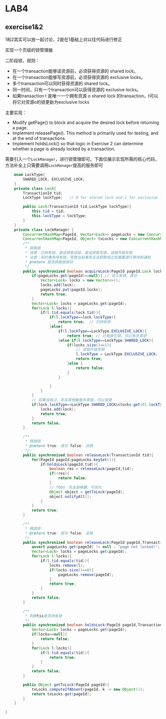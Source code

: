 # LAB4

## exercise1&2

1和2其实可以放一起讨论，2是在1基础上对以往代码进行修正

实现一个页级的锁管理器

二阶段锁，规则：

* 在一个transaction能够读资源前，必须获得资源的 shared lock。
* 在一个transaction能够写资源前，必须获得资源的 exclusive locks。
* 多个transaction可以同时获得资源的 shared lock。
* 同一时间，只有一个transaction可以获得资源的 exclusive locks。
* 如果transaction t 是唯一一个拥有资源 o shared lock 的transaction，t可以将它对资源o的锁更新为exclusive locks

主要实现：

* Modify getPage() to block and acquire the desired lock before returning a page.
* Implement releasePage(). This method is primarily used for testing, and at the end of transactions.
* Implement holdsLock() so that logic in Exercise 2 can determine whether a page is already locked by a transaction.

需要引入一个`LockManager`，进行锁管理即可。下面仅展示实现所需的核心代码，方法补全上只需要调用`LockManager`提高的服务即可

```java
    enum LockType{
        SHARED_LOCK, EXCLUSIVE_LOCK;
    }
    private class Lock{
        TransactionId tid;
        LockType lockType;   // 0 for shared lock and 1 for exclusive lock

        public Lock(TransactionId tid,LockType lockType){
            this.tid = tid;
            this.lockType = lockType;
        }
    }
    private class LockManager {
        ConcurrentHashMap<PageId, Vector<Lock>> pageLocks = new ConcurrentHashMap<>();
        ConcurrentHashMap<PageId, Object> txLocks = new ConcurrentHashMap<>();
        /**
         * 获取锁
         * 场景：已持有锁、尝试获取读锁、尝试获取写锁、读锁升级写锁
         * 注意：别的事务持有锁，导致当前事务无法获取锁之后需要进行等待和通知
         * @return 是否获取锁成功
         */
        public synchronized boolean acquireLock(PageId pageId,Lock lock){
            if(pageLocks.get(pageId)==null){ // 没人有锁，成功
                Vector<Lock> locks = new Vector<>();
                locks.add(lock);
                pageLocks.put(pageId,locks);
                return true;
            }
            Vector<Lock> locks = pageLocks.get(pageId);
            for(Lock l:locks){
                if(l.tid.equals(lock.tid)){
                    if(l.lockType==lock.lockType){
                        return true;  // 已持有锁
                    }else{
                        if(l.lockType==LockType.EXCLUSIVE_LOCK){
                            return true; // 已有排它锁，可以有共享锁
                        }else if(l.lockType==LockType.SHARED_LOCK){
                            if(locks.size()==1){
                                // 读锁升级写锁
                                l.lockType = LockType.EXCLUSIVE_LOCK;
                                return true;
                            }else {
                                return false;
                            }
                        }

                    }
                }
            }
            // 如果没有过，并且其他都是共享锁，可以加锁
            if(lock.lockType==LockType.SHARED_LOCK&&locks.get(0).lockType==LockType.SHARED_LOCK){
                locks.add(lock);
                return true;
            }
            return false;
        }

        /**
         * 释放锁
         * @return true: 成功 false: 没锁
         */
        public synchronized boolean releaseLock(TransactionId tid){
            for(PageId pageId:pageLocks.keySet()){
                if(holdsLock(pageId,tid)){
                    boolean res = releaseLock(pageId,tid);
                    if(!res){
                        return false;
                    }
                    // TODO：先全部唤醒，可优化
                    Object object = getTxLock(pageId);
                    object.notifyAll();
                }
            }
            return true;
        }

        /**
         * 释放锁
         * @return true: 成功 false: 没锁
         */
        public synchronized boolean releaseLock(PageId pageId,TransactionId tid){
            assert pageLocks.get(pageId) != null : "page not locked!";
            Vector<Lock> locks = pageLocks.get(pageId);
            for(Lock l:locks){
                if(l.tid.equals(tid)){
                    locks.remove(l);
                    if(locks.size()==0){
                        pageLocks.remove(pageId);
                    }
                    return true;
                }
            }
            return false;
        }

        /**
         * 判断tix是否持有锁
         */
        public synchronized boolean holdsLock(PageId pageId,TransactionId tid){
            Vector<Lock> locks = pageLocks.get(pageId);
            if(locks==null){
                return false;
            }
            for(Lock l:locks){
                if(l.tid.equals(tid)){
                    return true;
                }
            }
            return false;
        }

        public Object getTxLock(PageId pageId){
            txLocks.computeIfAbsent(pageId, k -> new Object());
            return txLocks.get(pageId);
        }
    }

}

```



